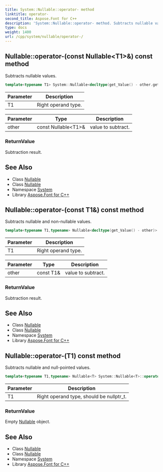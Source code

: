 ```yaml
---
title: System::Nullable::operator- method
linktitle: operator-
second_title: Aspose.Font for C++
description: 'System::Nullable::operator- method. Subtracts nullable values in C++.'
type: docs
weight: 1400
url: /cpp/system/nullable/operator-/
---
```

## Nullable::operator-(const Nullable\<T1\>\&) const method


Subtracts nullable values.

```cpp
template<typename T1> System::Nullable<decltype(get_Value() - other.get_Value())> System::Nullable<T>::operator-(const Nullable<T1> &other) const
```


| Parameter | Description |
| --- | --- |
| T1 | Right operand type. |

| Parameter | Type | Description |
| --- | --- | --- |
| other | const Nullable\<T1\>\& | value to subtract. |

### ReturnValue

Subtraction result.

## See Also

* Class [Nullable](../)
* Class [Nullable](../)
* Namespace [System](../../)
* Library [Aspose.Font for C++](../../../)
## Nullable::operator-(const T1\&) const method


Subtracts nullable and non-nullable values.

```cpp
template<typename T1,typename> Nullable<decltype(get_Value() - other)> System::Nullable<T>::operator-(const T1 &other) const
```


| Parameter | Description |
| --- | --- |
| T1 | Right operand type. |

| Parameter | Type | Description |
| --- | --- | --- |
| other | const T1\& | value to subtract. |

### ReturnValue

Subtraction result.

## See Also

* Class [Nullable](../)
* Class [Nullable](../)
* Namespace [System](../../)
* Library [Aspose.Font for C++](../../../)
## Nullable::operator-(T1) const method


Subtracts nullable and null-pointed values.

```cpp
template<typename T1,typename> Nullable<T> System::Nullable<T>::operator-(T1) const
```


| Parameter | Description |
| --- | --- |
| T1 | Right operand type, should be nullptr_t. |

### ReturnValue

Empty [Nullable](../) object.

## See Also

* Class [Nullable](../)
* Class [Nullable](../)
* Namespace [System](../../)
* Library [Aspose.Font for C++](../../../)
